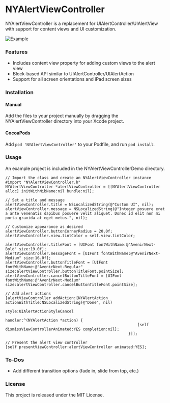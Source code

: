 # NYAlertViewController

NYAlertViewController is a replacement for UIAlertController/UIAlertView with support for content views and UI customization.

![Example](https://github.com/nealyoung/NYAlertViewController/raw/master/header.png)

### Features
* Includes content view property for adding custom views to the alert view
* Block-based API similar to UIAlertController/UIAlertAction
* Support for all screen orientations and iPad screen sizes

### Installation
#### Manual
Add the files to your project manually by dragging the NYAlertViewController directory into your Xcode project.

#### CocoaPods
Add `pod 'NYAlertViewController'` to your Podfile, and run `pod install`.

### Usage
An example project is included in the NYAlertViewControllerDemo directory.

```objc
// Import the class and create an NYAlertViewController instance
#import "NYAlertViewController.h"
NYAlertViewController *alertViewController = [[NYAlertViewController alloc] initWithNibName:nil bundle:nil];

// Set a title and message
alertViewController.title = NSLocalizedString(@"Custom UI", nil);
alertViewController.message = NSLocalizedString(@"Integer posuere erat a ante venenatis dapibus posuere velit aliquet. Donec id elit non mi porta gravida at eget metus.", nil);

// Customize appearance as desired
alertViewController.buttonCornerRadius = 20.0f;
alertViewController.view.tintColor = self.view.tintColor;

alertViewController.titleFont = [UIFont fontWithName:@"AvenirNext-Bold" size:19.0f];
alertViewController.messageFont = [UIFont fontWithName:@"AvenirNext-Medium" size:16.0f];
alertViewController.buttonTitleFont = [UIFont fontWithName:@"AvenirNext-Regular" size:alertViewController.buttonTitleFont.pointSize];
alertViewController.cancelButtonTitleFont = [UIFont fontWithName:@"AvenirNext-Medium" size:alertViewController.cancelButtonTitleFont.pointSize];

// Add alert actions
[alertViewController addAction:[NYAlertAction actionWithTitle:NSLocalizedString(@"Done", nil)
                                                        style:UIAlertActionStyleCancel
                                                      handler:^(NYAlertAction *action) {
                                                          [self dismissViewControllerAnimated:YES completion:nil];
                                                      }]];

// Present the alert view controller
[self presentViewController:alertViewController animated:YES];
```

### To-Dos
* Add different transition options (fade in, slide from top, etc.)

### License
This project is released under the MIT License.
